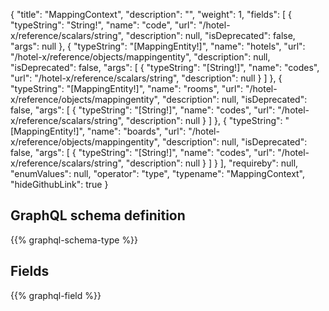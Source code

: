 {
  "title": "MappingContext",
  "description": "",
  "weight": 1,
  "fields": [
    {
      "typeString": "String!",
      "name": "code",
      "url": "/hotel-x/reference/scalars/string",
      "description": null,
      "isDeprecated": false,
      "args": null
    },
    {
      "typeString": "[MappingEntity!]",
      "name": "hotels",
      "url": "/hotel-x/reference/objects/mappingentity",
      "description": null,
      "isDeprecated": false,
      "args": [
        {
          "typeString": "[String!]",
          "name": "codes",
          "url": "/hotel-x/reference/scalars/string",
          "description": null
        }
      ]
    },
    {
      "typeString": "[MappingEntity!]",
      "name": "rooms",
      "url": "/hotel-x/reference/objects/mappingentity",
      "description": null,
      "isDeprecated": false,
      "args": [
        {
          "typeString": "[String!]",
          "name": "codes",
          "url": "/hotel-x/reference/scalars/string",
          "description": null
        }
      ]
    },
    {
      "typeString": "[MappingEntity!]",
      "name": "boards",
      "url": "/hotel-x/reference/objects/mappingentity",
      "description": null,
      "isDeprecated": false,
      "args": [
        {
          "typeString": "[String!]",
          "name": "codes",
          "url": "/hotel-x/reference/scalars/string",
          "description": null
        }
      ]
    }
  ],
  "requireby": null,
  "enumValues": null,
  "operator": "type",
  "typename": "MappingContext",
  "hideGithubLink": true
}
## GraphQL schema definition

{{% graphql-schema-type %}}

## Fields

{{% graphql-field %}}
